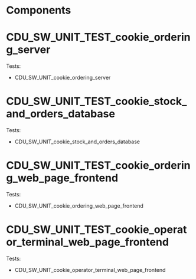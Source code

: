 # Components

# CDU_SW_UNIT_TEST_cookie_ordering_server

Tests:

- CDU_SW_UNIT_cookie_ordering_server


# CDU_SW_UNIT_TEST_cookie_stock_and_orders_database

Tests:

- CDU_SW_UNIT_cookie_stock_and_orders_database


# CDU_SW_UNIT_TEST_cookie_ordering_web_page_frontend

Tests:

- CDU_SW_UNIT_cookie_ordering_web_page_frontend


# CDU_SW_UNIT_TEST_cookie_operator_terminal_web_page_frontend

Tests:

- CDU_SW_UNIT_cookie_operator_terminal_web_page_frontend

